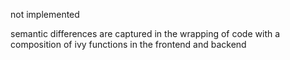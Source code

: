 
not implemented

semantic differences are captured in the wrapping of code with a composition of ivy functions in the frontend and backend
